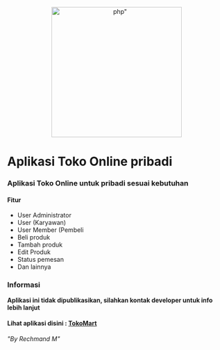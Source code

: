 <p align="center"><a href="https://tokomart.id" target="_blank"><img src="https://repository-images.githubusercontent.com/362925811/f08ba083-939e-4f67-a3d0-bf4ae9b51acb" width="300" alt=php"></a></p>
  
# Aplikasi Toko Online pribadi
### Aplikasi Toko Online untuk pribadi sesuai kebutuhan
#### Fitur
- User Administrator
- User (Karyawan)
- User Member (Pembeli
- Beli produk
- Tambah produk
- Edit Produk
- Status pemesan
- Dan lainnya

### Informasi
**Aplikasi ini tidak dipublikasikan, silahkan kontak developer untuk info lebih lanjut**
  
#### Lihat aplikasi disini : [TokoMart](https://tokomart.id)

*"By Rechmand M"*



